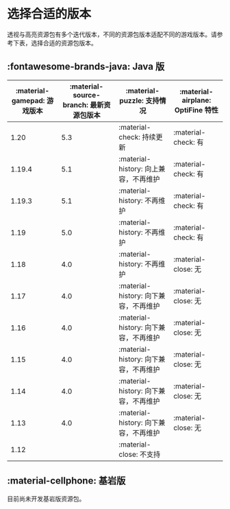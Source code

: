 # 选择合适的版本

透视与高亮资源包有多个迭代版本，不同的资源包版本适配不同的游戏版本。请参考下表，选择合适的资源包版本。

## :fontawesome-brands-java: Java 版
| :material-gamepad: 游戏版本 | :material-source-branch: 最新资源包版本 | :material-puzzle: 支持情况 | :material-airplane: OptiFine 特性 |
| - | - | - | - |
| 1.20 | 5.3 | :material-check: 持续更新 | :material-check: 有 |
| 1.19.4 | 5.1 | :material-history: 向上兼容，不再维护 | :material-check: 有 |
| 1.19.3 | 5.1 | :material-history: 不再维护 | :material-check: 有 |
| 1.19 | 5.0 | :material-history: 不再维护 | :material-check: 有 |
| 1.18 | 4.0 | :material-history: 不再维护 | :material-close: 无 |
| 1.17 | 4.0 | :material-history: 向下兼容，不再维护 | :material-close: 无 |
| 1.16 | 4.0 | :material-history: 向下兼容，不再维护 | :material-close: 无 |
| 1.15 | 4.0 | :material-history: 向下兼容，不再维护 | :material-close: 无 |
| 1.14 | 4.0 | :material-history: 向下兼容，不再维护 | :material-close: 无 |
| 1.13 | 4.0 | :material-history: 向下兼容，不再维护 | :material-close: 无 |
| 1.12 | | :material-close: 不支持 | |

## :material-cellphone: 基岩版
目前尚未开发基岩版资源包。